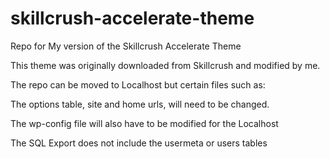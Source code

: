 # skillcrush-accelerate-theme

Repo for My version of the Skillcrush Accelerate Theme

This theme was originally downloaded from Skillcrush and modified by me.

The repo can be moved to Localhost but certain files such as:

  The options table, site and home urls, will need to be changed.
  
  The wp-config file will also have to be modified for the Localhost

The SQL Export does not include the usermeta or users tables

